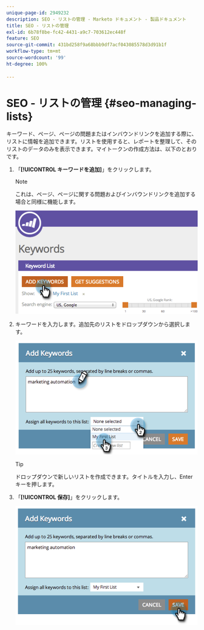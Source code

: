 ```yaml
---
unique-page-id: 2949232
description: SEO - リストの管理 - Marketo ドキュメント - 製品ドキュメント
title: SEO - リストの管理
exl-id: 6b78f8be-fc42-4431-a9c7-703612ec448f
feature: SEO
source-git-commit: 431bd258f9a68bbb9df7acf043085578d3d91b1f
workflow-type: tm+mt
source-wordcount: '99'
ht-degree: 100%

---
```


# SEO - リストの管理 {#seo-managing-lists}

キーワード、ページ、ページの問題またはインバウンドリンクを追加する際に、リストに情報を追加できます。リストを使用すると、レポートを整理して、そのリストのデータのみを表示できます。マイトークンの作成方法は、以下のとおりです。

1. 「**[!UICONTROL キーワードを追加]**」をクリックします。

   >[!NOTE]
   >
   >これは、ページ、ページに関する問題およびインバウンドリンクを追加する場合と同様に機能します。

   ![](assets/image2014-9-18-13-3a24-3a35.png)

1. キーワードを入力します。追加先のリストをドロップダウンから選択します。

   ![](assets/image2014-9-18-13-3a24-3a50.png)

   >[!TIP]
   >
   >ドロップダウンで新しいリストを作成できます。タイトルを入力し、Enter キーを押します。

1. 「**[!UICONTROL 保存]**」をクリックします。

   ![](assets/image2014-9-18-13-3a25-3a36.png)
